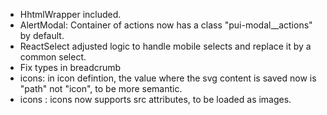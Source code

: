 -   HhtmlWrapper included.
-   AlertModal: Container of actions now has a class "pui-modal\_\_actions" by default.
-   ReactSelect adjusted logic to handle mobile selects and replace it by a common select.
-   Fix types in breadcrumb
-   icons: in icon defintion, the value where the svg content is saved now is "path" not "icon", to be more semantic.
-   icons : icons now supports src attributes, to be loaded as images.
